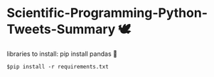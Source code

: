 # Scientific-Programming-Python-Tweets-Summary 🕊
libraries to install:
pip install pandas 🐼

`$pip install -r requirements.txt`